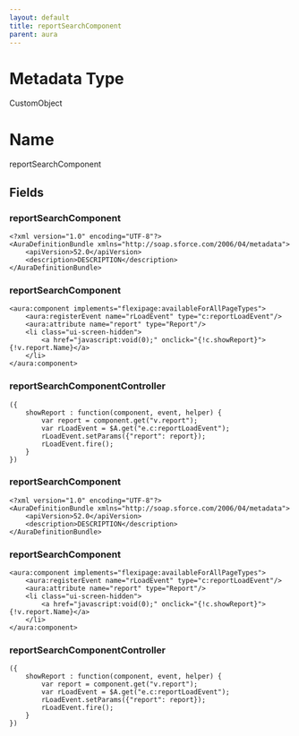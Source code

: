 ```yaml
---
layout: default
title: reportSearchComponent
parent: aura
---
```

# Metadata Type
CustomObject

# Name
reportSearchComponent
## Fields
### reportSearchComponent

```
<?xml version="1.0" encoding="UTF-8"?>
<AuraDefinitionBundle xmlns="http://soap.sforce.com/2006/04/metadata">
    <apiVersion>52.0</apiVersion>
    <description>DESCRIPTION</description>
</AuraDefinitionBundle>
```
### reportSearchComponent

```
<aura:component implements="flexipage:availableForAllPageTypes">
	<aura:registerEvent name="rLoadEvent" type="c:reportLoadEvent"/>   
	<aura:attribute name="report" type="Report"/>
    <li class="ui-screen-hidden">
        <a href="javascript:void(0);" onclick="{!c.showReport}">{!v.report.Name}</a>
    </li>    
</aura:component>
```
### reportSearchComponentController

```
({
    showReport : function(component, event, helper) {
	 	var report = component.get("v.report");        
		var rLoadEvent = $A.get("e.c:reportLoadEvent");
		rLoadEvent.setParams({"report": report});
		rLoadEvent.fire();
    }  
})
```
### reportSearchComponent

```
<?xml version="1.0" encoding="UTF-8"?>
<AuraDefinitionBundle xmlns="http://soap.sforce.com/2006/04/metadata">
    <apiVersion>52.0</apiVersion>
    <description>DESCRIPTION</description>
</AuraDefinitionBundle>
```
### reportSearchComponent

```
<aura:component implements="flexipage:availableForAllPageTypes">
	<aura:registerEvent name="rLoadEvent" type="c:reportLoadEvent"/>   
	<aura:attribute name="report" type="Report"/>
    <li class="ui-screen-hidden">
        <a href="javascript:void(0);" onclick="{!c.showReport}">{!v.report.Name}</a>
    </li>    
</aura:component>
```
### reportSearchComponentController

```
({
    showReport : function(component, event, helper) {
	 	var report = component.get("v.report");        
		var rLoadEvent = $A.get("e.c:reportLoadEvent");
		rLoadEvent.setParams({"report": report});
		rLoadEvent.fire();
    }  
})
```
